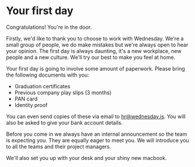 # Your first day

Congratulations! You're in the door. 

Firstly, we'd like to thank you to choose to work with Wednesday. We're a small group of people, we do make mistakes but we're always open to hear your opinion. The first day is always daunting, it's a new workplace, new people and a new culture. We'll try our best to make you feel at home.

Your first day is going to involve some amount of paperwork. Please bring the following documents with you:

* Graduation certificates
* Previous company play slips \(3 months\)
* PAN card
* Identity proof

You can even send copies of these via email to hr@wednesday.is. You will also be asked to give your bank account details.

Before you come in we always have an internal announcement so the team is expecting you. They are equally eager to meet you. We will introduce you to all the teams and their project managers. 

We'll also set you up with your desk and your shiny new macbook.

